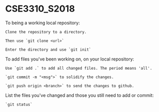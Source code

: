 # CSE3310_S2018

To being a working local repository:

```
Clone the repository to a directory.

Then use `git clone <url>`

Enter the directory and use `git init`
```

To add files you've been working on, on your local repository:
```
Use `git add .` to add all changed files. The period means 'all'.

`git commit -m "<msg">` to solidify the changes.

`git push origin <branch>` to send the changes to github.
```

List the files you've changed and those you still need to add or commit:
```
`git status`
```
